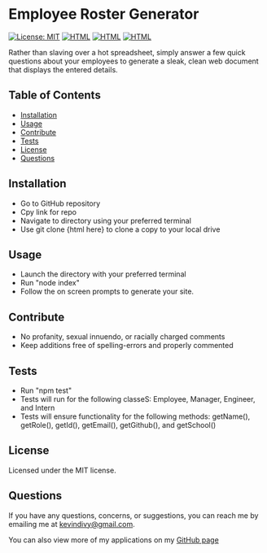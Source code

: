 
  # Employee Roster Generator 
  [![License: MIT](https://img.shields.io/badge/License-MIT-yellow.svg)](https://opensource.org/licenses/MIT)  [![HTML](https://img.shields.io/badge/-ES6-yellow)](https://shields.io/)  [![HTML](https://img.shields.io/badge/-Bootstrap-blueviolet)](https://shields.io/)  [![HTML](https://img.shields.io/badge/-Node-lightgrey)](https://shields.io/) 

  Rather than slaving over a hot spreadsheet, simply answer a few quick questions about your employees to generate a sleak, clean web document that displays the entered details.

  ## Table of Contents

  * [Installation](#installation)
  * [Usage](#usage)
  * [Contribute](#contribute)
  * [Tests](#tests)
  * [License](#license)
  * [Questions](#questions)
    
  ## Installation
  
  * Go to GitHub repository
  * Cpy link for repo
  * Navigate to directory using your preferred terminal
  * Use git clone {html here} to clone a copy to your local drive

  ## Usage
  
  * Launch the directory with your preferred terminal
  * Run "node index"
  * Follow the on screen prompts to generate your site.

  ## Contribute
  
  * No profanity, sexual innuendo, or racially charged comments
  * Keep additions free of spelling-errors and properly commented

  ## Tests
  
  * Run "npm test"
  * Tests will run for the following classeS: Employee, Manager, Engineer, and Intern
  * Tests will ensure functionality for the following methods: getName(), getRole(), getId(), getEmail(), getGithub(), and getSchool()

  ## License
  Licensed under the MIT license.

  ## Questions
  If you have any questions, concerns, or suggestions, you can reach me by emailing me at kevindivy@gmail.com. 
      
  You can also view more of my applications on my [GitHub page](https://github.com/kevin-ivy)